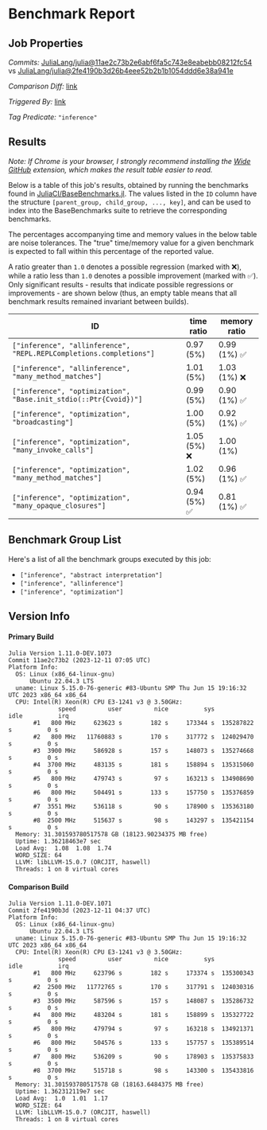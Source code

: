 # Benchmark Report

## Job Properties

*Commits:* [JuliaLang/julia@11ae2c73b2e6abf6fa5c743e8eabebb08212fc54](https://github.com/JuliaLang/julia/commit/11ae2c73b2e6abf6fa5c743e8eabebb08212fc54) vs [JuliaLang/julia@2fe4190b3d26b4eee52b2b1b1054ddd6e38a941e](https://github.com/JuliaLang/julia/commit/2fe4190b3d26b4eee52b2b1b1054ddd6e38a941e)

*Comparison Diff:* [link](https://github.com/JuliaLang/julia/compare/2fe4190b3d26b4eee52b2b1b1054ddd6e38a941e..11ae2c73b2e6abf6fa5c743e8eabebb08212fc54)

*Triggered By:* [link](https://github.com/JuliaLang/julia/pull/51960#issuecomment-1849440493)

*Tag Predicate:* `"inference"`

## Results

*Note: If Chrome is your browser, I strongly recommend installing the [Wide GitHub](https://chrome.google.com/webstore/detail/wide-github/kaalofacklcidaampbokdplbklpeldpj?hl=en)
extension, which makes the result table easier to read.*

Below is a table of this job's results, obtained by running the benchmarks found in
[JuliaCI/BaseBenchmarks.jl](https://github.com/JuliaCI/BaseBenchmarks.jl). The values
listed in the `ID` column have the structure `[parent_group, child_group, ..., key]`,
and can be used to index into the BaseBenchmarks suite to retrieve the corresponding
benchmarks.

The percentages accompanying time and memory values in the below table are noise tolerances. The "true"
time/memory value for a given benchmark is expected to fall within this percentage of the reported value.

A ratio greater than `1.0` denotes a possible regression (marked with :x:), while a ratio less
than `1.0` denotes a possible improvement (marked with :white_check_mark:). Only significant results - results
that indicate possible regressions or improvements - are shown below (thus, an empty table means that all
benchmark results remained invariant between builds).

| ID | time ratio | memory ratio |
|----|------------|--------------|
| `["inference", "allinference", "REPL.REPLCompletions.completions"]` | 0.97 (5%)  | 0.99 (1%) :white_check_mark: |
| `["inference", "allinference", "many_method_matches"]` | 1.01 (5%)  | 1.03 (1%) :x: |
| `["inference", "optimization", "Base.init_stdio(::Ptr{Cvoid})"]` | 0.99 (5%)  | 0.90 (1%) :white_check_mark: |
| `["inference", "optimization", "broadcasting"]` | 1.00 (5%)  | 0.92 (1%) :white_check_mark: |
| `["inference", "optimization", "many_invoke_calls"]` | 1.05 (5%) :x: | 1.00 (1%)  |
| `["inference", "optimization", "many_method_matches"]` | 1.02 (5%)  | 0.96 (1%) :white_check_mark: |
| `["inference", "optimization", "many_opaque_closures"]` | 0.94 (5%) :white_check_mark: | 0.81 (1%) :white_check_mark: |

## Benchmark Group List

Here's a list of all the benchmark groups executed by this job:

- `["inference", "abstract interpretation"]`
- `["inference", "allinference"]`
- `["inference", "optimization"]`

## Version Info

#### Primary Build

```
Julia Version 1.11.0-DEV.1073
Commit 11ae2c73b2 (2023-12-11 07:05 UTC)
Platform Info:
  OS: Linux (x86_64-linux-gnu)
      Ubuntu 22.04.3 LTS
  uname: Linux 5.15.0-76-generic #83-Ubuntu SMP Thu Jun 15 19:16:32 UTC 2023 x86_64 x86_64
  CPU: Intel(R) Xeon(R) CPU E3-1241 v3 @ 3.50GHz: 
              speed         user         nice          sys         idle          irq
       #1   800 MHz     623623 s        182 s     173344 s  135287822 s          0 s
       #2   800 MHz   11760883 s        170 s     317772 s  124029470 s          0 s
       #3  3900 MHz     586928 s        157 s     148073 s  135274668 s          0 s
       #4  3700 MHz     483135 s        181 s     158894 s  135315060 s          0 s
       #5   800 MHz     479743 s         97 s     163213 s  134908690 s          0 s
       #6   800 MHz     504491 s        133 s     157750 s  135376859 s          0 s
       #7  3551 MHz     536118 s         90 s     178900 s  135363180 s          0 s
       #8  2500 MHz     515637 s         98 s     143297 s  135421154 s          0 s
  Memory: 31.301593780517578 GB (18123.90234375 MB free)
  Uptime: 1.36218463e7 sec
  Load Avg:  1.08  1.08  1.74
  WORD_SIZE: 64
  LLVM: libLLVM-15.0.7 (ORCJIT, haswell)
  Threads: 1 on 8 virtual cores

```

#### Comparison Build

```
Julia Version 1.11.0-DEV.1071
Commit 2fe4190b3d (2023-12-11 04:37 UTC)
Platform Info:
  OS: Linux (x86_64-linux-gnu)
      Ubuntu 22.04.3 LTS
  uname: Linux 5.15.0-76-generic #83-Ubuntu SMP Thu Jun 15 19:16:32 UTC 2023 x86_64 x86_64
  CPU: Intel(R) Xeon(R) CPU E3-1241 v3 @ 3.50GHz: 
              speed         user         nice          sys         idle          irq
       #1   800 MHz     623796 s        182 s     173374 s  135300343 s          0 s
       #2  2500 MHz   11772765 s        170 s     317791 s  124030316 s          0 s
       #3  3500 MHz     587596 s        157 s     148087 s  135286732 s          0 s
       #4   800 MHz     483204 s        181 s     158899 s  135327722 s          0 s
       #5   800 MHz     479794 s         97 s     163218 s  134921371 s          0 s
       #6   800 MHz     504576 s        133 s     157757 s  135389514 s          0 s
       #7   800 MHz     536209 s         90 s     178903 s  135375833 s          0 s
       #8  3700 MHz     515718 s         98 s     143300 s  135433816 s          0 s
  Memory: 31.301593780517578 GB (18163.6484375 MB free)
  Uptime: 1.362312119e7 sec
  Load Avg:  1.0  1.01  1.17
  WORD_SIZE: 64
  LLVM: libLLVM-15.0.7 (ORCJIT, haswell)
  Threads: 1 on 8 virtual cores

```
